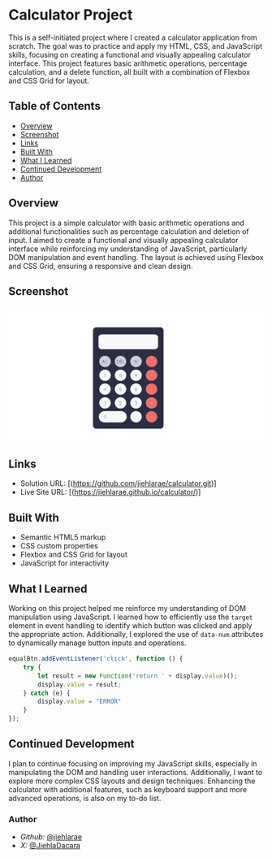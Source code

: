 # Calculator Project

This is a self-initiated project where I created a calculator application from scratch. The goal was to practice and apply my HTML, CSS, and JavaScript skills, focusing on creating a functional and visually appealing calculator interface. This project features basic arithmetic operations, percentage calculation, and a delete function, all built with a combination of Flexbox and CSS Grid for layout.


## Table of Contents
- [Overview](#overview)
- [Screenshot](#screenshot)
- [Links](#links)
- [Built With](#built-with)
- [What I Learned](#what-i-learned)
- [Continued Development](#continued-development)
- [Author](#author)


## Overview
This project is a simple calculator with basic arithmetic operations and additional functionalities such as percentage calculation and deletion of input. I aimed to create a functional and visually appealing calculator interface while reinforcing my understanding of JavaScript, particularly DOM manipulation and event handling. The layout is achieved using Flexbox and CSS Grid, ensuring a responsive and clean design.

## Screenshot
![Calculator Screenshot](/sc.png)

## Links
- Solution URL: [(https://github.com/jiehlarae/calculator.git)]
- Live Site URL: [(https://jiehlarae.github.io/calculator/)]

## Built With
- Semantic HTML5 markup
- CSS custom properties
- Flexbox and CSS Grid for layout
- JavaScript for interactivity

## What I Learned
Working on this project helped me reinforce my understanding of DOM manipulation using JavaScript. I learned how to efficiently use the `target` element in event handling to identify which button was clicked and apply the appropriate action. Additionally, I explored the use of `data-num` attributes to dynamically manage button inputs and operations.

```javascript
equalBtn.addEventListener('click', function () {
    try {
        let result = new Function('return ' + display.value)();
        display.value = result;
    } catch (e) {
        display.value = "ERROR"
    }
});
```

## Continued Development
I plan to continue focusing on improving my JavaScript skills, especially in manipulating the DOM and handling user interactions. Additionally, I want to explore more complex CSS layouts and design techniques. Enhancing the calculator with additional features, such as keyboard support and more advanced operations, is also on my to-do list.

### Author
- *Github:* [@jiehlarae](https://github.com/jiehlarae)
- *X:* [@JiehlaDacara](https://x.com/JiehlaDacara)
